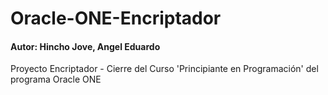 # Oracle-ONE-Encriptador
#### Autor: Hincho Jove, Angel Eduardo
Proyecto Encriptador - Cierre del Curso 'Principiante en Programación' del programa Oracle ONE
